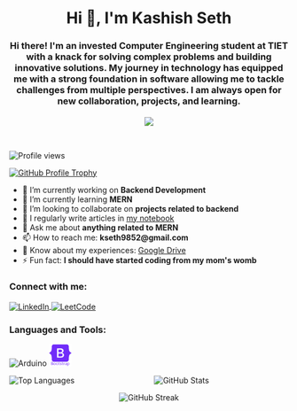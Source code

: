 <h1 align="center">Hi 👋, I'm Kashish Seth</h1>
<h3 align="center">Hi there! I'm an invested Computer Engineering student at TIET with a knack for solving complex problems and building innovative solutions. My journey in technology has equipped me with a strong foundation in software allowing me to tackle challenges from multiple perspectives. I am always open for new collaboration, projects, and learning.</h3>

<p align="center">
  <img align="center" width="400" src="https://camo.githubusercontent.com/d47c7d1ab92d7b3dae8edffb139b129f1f07af036d1ba18e94b10a112dc0e730/68747470733a2f2f63646e612e61727473746174696f6e2e636f6d2f702f6173736574732f696d616765732f696d616765732f3034322f3633312f3238362f6f726967696e616c2f627279616e2d726f6472696775657a2d62656c6368696269612d312d726967687473706565642e6769663f31363335303337353632">
</p>
<br>
<p align="left">
  <img src="https://komarev.com/ghpvc/?username=kashishset&label=Profile%20views&color=0e75b6&style=flat" alt="Profile views" />
</p>

<p align="left">
  <a href="https://github.com/ryo-ma/github-profile-trophy">
    <img src="https://github-profile-trophy.vercel.app/?username=kashishset" alt="GitHub Profile Trophy" />
  </a>
</p>

<ul>
  <li>🔭 I’m currently working on <strong>Backend Development</strong></li>
  <li>🌱 I’m currently learning <strong>MERN</strong></li>
  <li>👯 I’m looking to collaborate on <strong>projects related to backend</strong></li>
  <li>📝 I regularly write articles in <a href="my notebook">my notebook</a></li>
  <li>💬 Ask me about <strong>anything related to MERN</strong></li>
  <li>📫 How to reach me: <strong>kseth9852@gmail.com</strong></li>
  <li>📄 Know about my experiences: <a href="https://drive.google.com/drive/home">Google Drive</a></li>
  <li>⚡ Fun fact: <strong>I should have started coding from my mom's womb</strong></li>
</ul>

<h3 align="left">Connect with me:</h3>
<p align="left">
  <a href="https://linkedin.com/in/https://www.linkedin.com/in/kashish-seth-6097182bb" target="blank">
    <img align="center" src="https://raw.githubusercontent.com/rahuldkjain/github-profile-readme-generator/master/src/images/icons/Social/linked-in-alt.svg" alt="LinkedIn" height="30" width="40" />
  </a>
  <a href="https://www.leetcode.com/https://leetcode.com/u/kashishseth/" target="blank">
    <img align="center" src="https://raw.githubusercontent.com/rahuldkjain/github-profile-readme-generator/master/src/images/icons/Social/leet-code.svg" alt="LeetCode" height="30" width="40" />
  </a>
</p>

<h3 align="left">Languages and Tools:</h3>
<p align="left">
  <img src="https://cdn.worldvectorlogo.com/logos/arduino-1.svg" alt="Arduino" width="40" height="40"/>
  <img src="https://raw.githubusercontent.com/devicons/devicon/master/icons/bootstrap/bootstrap-plain-wordmark.svg" alt="Bootstrap" width="40" height="40"/>
  <!-- Add more icons as needed -->
</p>

<p align="left">
  <img align="left" src="https://github-readme-stats.vercel.app/api/top-langs?username=kashishset&show_icons=true&locale=en&layout=compact" alt="Top Languages" />
</p>

<p align="center">
  <img src="https://github-readme-stats.vercel.app/api?username=kashishset&show_icons=true&locale=en" alt="GitHub Stats" />
</p>

<p align="center">
  <img src="https://github-readme-streak-stats.herokuapp.com/?user=kashishset" alt="GitHub Streak" />
</p>
